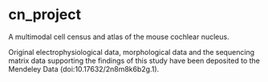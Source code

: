 # cn_project

A multimodal cell census and atlas of the mouse cochlear nucleus.

Original electrophysiological data, morphological data and the sequencing matrix data supporting the findings of this study have been deposited to the Mendeley Data (doi:10.17632/2n8m8k6b2g.1). 
